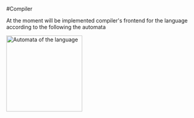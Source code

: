 #Compiler

At the moment will be implemented compiler's frontend for the language
according to the following the automata

<img alt="Automata of the language" width=200 height=200 src="https://github.com/SousaPedroso/compiler/blob/main/automata.svg">